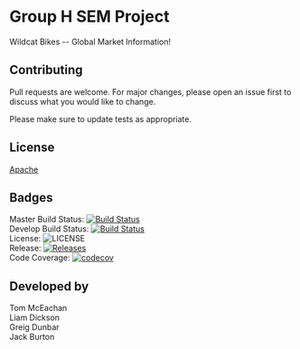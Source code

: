 # Group H SEM Project

Wildcat Bikes -- Global Market Information!

## Contributing
Pull requests are welcome. For major changes, please open an issue first to discuss what you would like to change.

Please make sure to update tests as appropriate.

## License
[Apache](http://www.apache.org/licenses/LICENSE-2.0)

## Badges

Master Build Status: [![Build Status](https://travis-ci.com/TomMcEachan/group-h-sem.svg?branch=master)](https://travis-ci.com/TomMcEachan/group-h-sem) \
Develop Build Status: [![Build Status](https://travis-ci.com/TomMcEachan/group-h-sem.svg?branch=develop)](https://travis-ci.com/TomMcEachan/group-h-sem)  \
License: ![LICENSE](https://img.shields.io/github/license/liamdickson-uni/group-h-sem) \
Release: [![Releases](https://img.shields.io/github/release/liamdickson-uni/group-h-sem/all.svg?style=flat-square)](https://github.com/liamdickson-uni/group-h-sem/releases) \
Code Coverage: [![codecov](https://codecov.io/gh/TomMcEachan/group-h-sem/branch/master/graph/badge.svg?token=ALE7Q144IH)](https://codecov.io/gh/TomMcEachan/group-h-sem)

## Developed by

Tom McEachan \
Liam Dickson \
Greig Dunbar \
Jack Burton 
